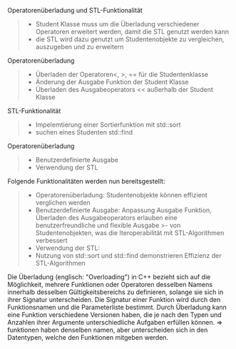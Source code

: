 Operatorenüberladung und STL-Funktionalität
> - Student Klasse muss um die Überladung verschiedener Operatoren erweitert werden, damit die STL genutzt werden kann
> - die STL wird dazu genutzt um Studentenobjekte zu vergleichen, auszugeben und zu erweitern 



Operatorenüberladung
>- Überladen der Operatoren<, >, == für die Studentenklasse
>- Änderung der Ausgabe Funktion der Student Klasse
>- Überladen des Ausgabeoperators << außerhalb der Student Klasse

STL-Funktionalität
>- Impelemtierung einer Sortierfunktion mit std::sort
>- suchen eines Studenten std::find

Operatorenüberladung 
>- Benutzerdefinierte Ausgabe 
>- Verwendung der STL 


Folgende Funktionalitäten werden nun bereitsgestellt: 
>- Operatorenüberladung: Studentenobjekte können effizient verglichen werden 
>- Benutzerdefinierte Ausgabe: Anpassung Ausgabe Funktion, Überladen des Ausgabeoperators erlauben eine benutzerfreundliche und flexible Ausgabe >- von Studentenobjekten, was die Iteroperabilität mit STL-Algorithmen verbessert 
>- Verwendung der STL:
>- Nutzung von std::sort und std::find demonstrieren Effizienz der STL-Algorithmen

Die Überladung (englisch: "Overloading") in C++ bezieht sich auf die Möglichkeit, mehrere Funktionen oder Operatoren desselben Namens innerhalb desselben Gültigkeitsbereichs zu definieren, solange sie sich in ihrer Signatur unterscheiden. Die Signatur einer Funktion wird durch den Funktionsnamen und die Parameterliste bestimmt. Durch Überladung kann eine Funktion verschiedene Versionen haben, die je nach den Typen und Anzahlen ihrer Argumente unterschiedliche Aufgaben erfüllen können. => funktionen haben denselben namen, aber unterscheiden sich in den Datentypen, welche den Funktionen mitgeben werden. 
